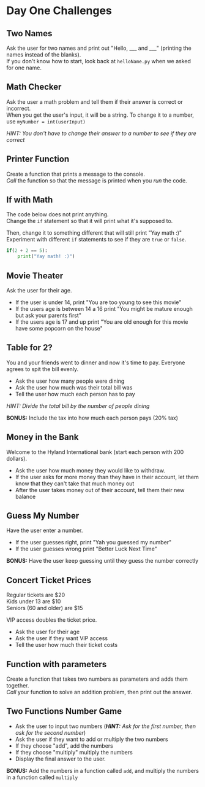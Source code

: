 # Day One Challenges

## Two Names
Ask the user for two names and print out "Hello, ___ and ___" (printing the names instead of the blanks).  
If you don't know how to start, look back at `helloName.py` when we asked for one name.

## Math Checker
Ask the user a math problem and tell them if their answer is correct or incorrect.  
When you get the user's input, it will be a string. To change it to a number, use `myNumber = int(userInput)`

*HINT: You don't have to change their answer to a number to see if they are correct*

## Printer Function
Create a function that prints a message to the console.  
*Call* the function so that the message is printed when you *run* the code.

## If with Math
The code below does not print anything.  
Change the `if` statement so that it will print what it's supposed to.

Then, change it to something different that will still print "Yay math :)"  
Experiment with different `if` statements to see if they are `true` or `false`.

```python
if(2 + 2 == 5):
    print("Yay math! :)")
```

## Movie Theater
Ask the user for their age.

- If the user is under 14, print "You are too young to see this movie"
- If the users age is between 14 a 16 print "You might be mature enough but ask your parents first"
- If the users age is 17 and up print "You are old enough for this movie have some popcorn on the house"


## Table for 2?
You and your friends went to dinner and now it's time to pay. Everyone agrees to spit the bill evenly.

- Ask the user how many people were dining
- Ask the user how much was their total bill was
- Tell the user how much each person has to pay

*HINT: Divide the total bill by the number of people dining*

**BONUS:** Include the tax into how much each person pays (20% tax)

## Money in the Bank
Welcome to the Hyland International bank (start each person with 200 dollars).

- Ask the user how much money they would like to withdraw.
- If the user asks for more money than they have in their account, let them know that they can't take that much money out
- After the user takes money out of their account, tell them their new balance 

## Guess My Number
Have the user enter a number.

- If the user guesses right, print "Yah you guessed my number"
- If the user guesses wrong print "Better Luck Next Time"

**BONUS:** Have the user keep guessing until they guess the number correctly

## Concert Ticket Prices
Regular tickets are $20  
Kids under 13 are $10  
Seniors (60 and older) are $15

VIP access doubles the ticket price.

- Ask the user for their age
- Ask the user if they want VIP access
- Tell the user how much their ticket costs

## Function with parameters
Create a function that takes two numbers as parameters and adds them together.  
*Call* your function to solve an addition problem, then print out the answer.

## Two Functions Number Game
- Ask the user to input two numbers (***HINT:** Ask for the first number, then ask for the second number*)  
- Ask the user if they want to add or multiply the two numbers
- If they choose "add", add the numbers
- If they choose "multiply" multiply the numbers
- Display the final answer to the user.

**BONUS:** Add the numbers in a function called `add`, and multiply the numbers in a function called `multiply`

